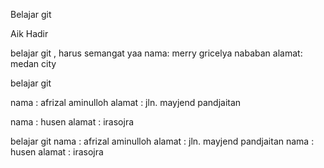Belajar git

Aik Hadir

belajar git , harus semangat yaa
nama: merry gricelya nababan
alamat: medan city

belajar git

nama   : afrizal aminulloh
alamat : jln. mayjend pandjaitan

nama : husen
alamat : irasojra


belajar git
nama   : afrizal aminulloh
alamat : jln. mayjend pandjaitan
nama : husen
alamat : irasojra

